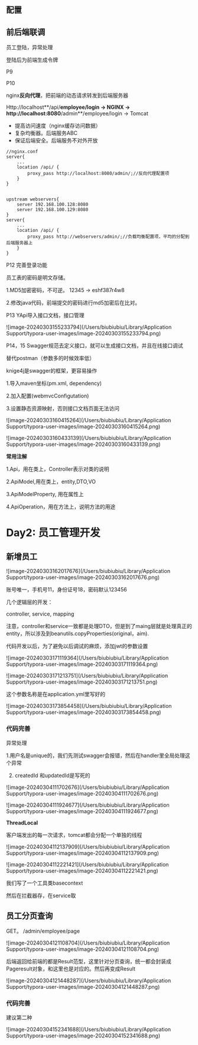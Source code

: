 ## 配置



## 前后端联调

员工登陆，异常处理

登陆后为前端生成令牌

P9



P10 

nginx**反向代理**，把前端的动态请求转发到后端服务器

Http://localhost**/api/**employee/login -> NGINX -> http://localhost:8080**/admin**/employee/login -> Tomcat

* 提高访问速度（nginx缓存访问数据）
* 复杂均衡器。后端服务ABC
* 保证后端安全。后端服务不对外开放

```
//nginx.conf
server{
	...
	location /api/ {
		proxy_pass http://localhost:8080/admin/;//反向代理配置项
	}
}


upstream webservers{
	server 192.168.100.128:8080
	server 192.168.100.129:8080
}
server{
	...
	location /api/ {
		proxy_pass http://webservers/admin/;//负载均衡配置项，平均的分配到后端服务器上
	}
}
```





P12 完善登录功能

员工表的密码是明文存储。

1.MD5加密密码，不可逆。 12345 -> eshf387r4w8

2.修改java代码，前端提交的密码进行md5加密后在比对。





P13 YApi导入接口文档，接口管理

![image-20240303155233794](/Users/biubiubiu/Library/Application Support/typora-user-images/image-20240303155233794.png)



P14，15 Swagger规范去定义接口，就可以生成接口文档，并且在线接口调试

替代postman（参数多的时候效率低）

knige4j是swagger的框架，更容易操作



1.导入maven坐标(pm.xml, dependency)

2.加入配置(webmvcConfigutation)

3.设置静态资源映射，否则接口文档页面无法访问



![image-20240303160415264](/Users/biubiubiu/Library/Application Support/typora-user-images/image-20240303160415264.png)

![image-20240303160433139](/Users/biubiubiu/Library/Application Support/typora-user-images/image-20240303160433139.png)



**常用注解**

1.Api，用在类上，Controller表示对类的说明

2.ApiModel,用在类上，entity,DTO,VO

3.ApiModelProperty, 用在属性上

4.ApiOperation，用在方法上，说明方法的用途





# Day2: 员工管理开发

## 新增员工

![image-20240303162017676](/Users/biubiubiu/Library/Application Support/typora-user-images/image-20240303162017676.png)

账号唯一，手机号11，身份证号18，密码默认123456



几个逻辑层的开发：

controller, service, mapping

注意，controller和service一致都是处理DTO，但是到了maing层就是处理真正的entity，所以涉及到beanutils.copyProperties(original，aim).



代码开发以后，为了避免以后调试的麻烦，添加jwt的参数设置

![image-20240303171119364](/Users/biubiubiu/Library/Application Support/typora-user-images/image-20240303171119364.png)

![image-20240303171213751](/Users/biubiubiu/Library/Application Support/typora-user-images/image-20240303171213751.png)

这个参数名称是在application.yml里写好的

![image-20240303173854458](/Users/biubiubiu/Library/Application Support/typora-user-images/image-20240303173854458.png)



### 代码完善

异常处理

1.用户名是unique的，我们先测试swagger会报错，然后在handler里全局处理这个异常

2. createdId 和updatedId是写死的

![image-20240304111702676](/Users/biubiubiu/Library/Application Support/typora-user-images/image-20240304111702676.png)

![image-20240304111924677](/Users/biubiubiu/Library/Application Support/typora-user-images/image-20240304111924677.png)

**ThreadLocal**

客户端发出的每一次请求，tomcat都会分配一个单独的线程

![image-20240304112137909](/Users/biubiubiu/Library/Application Support/typora-user-images/image-20240304112137909.png)

![image-20240304112221421](/Users/biubiubiu/Library/Application Support/typora-user-images/image-20240304112221421.png)

我们写了一个工具类basecontext

然后在拦截器存，在service取



## 员工分页查询

GET。 /admin/employee/page

![image-20240304121108704](/Users/biubiubiu/Library/Application Support/typora-user-images/image-20240304121108704.png)



后端返回给前端的都是Result范型，这里针对分页查询，统一都会封装成Pageresult对象，和这里也是对应的。然后再变成Result<PageResult>

![image-20240304121448287](/Users/biubiubiu/Library/Application Support/typora-user-images/image-20240304121448287.png)



### 代码完善

建议第二种

![image-20240304152341688](/Users/biubiubiu/Library/Application Support/typora-user-images/image-20240304152341688.png)

